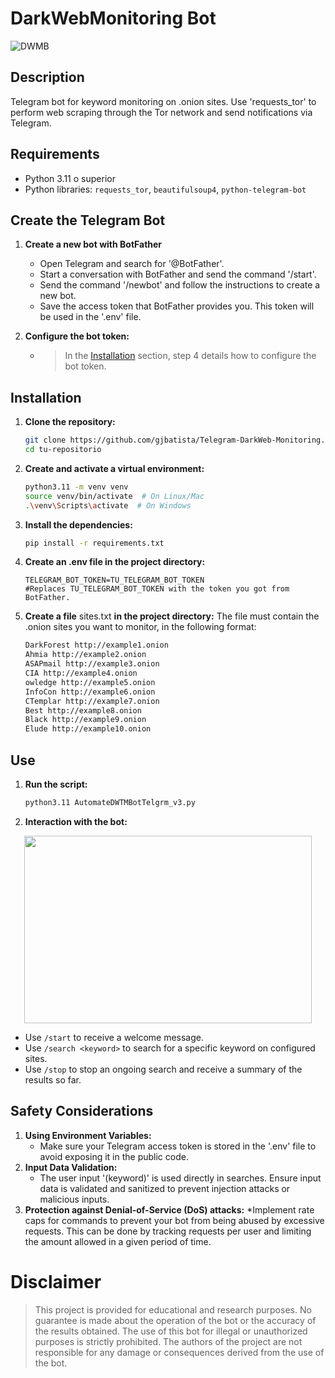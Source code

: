 # DarkWebMonitoring Bot

![DWMB](https://github.com/user-attachments/assets/338434c8-b8c9-4b97-a235-db77e80e5701)


## Description
Telegram bot for keyword monitoring on .onion sites. Use 'requests_tor' to perform web scraping through the Tor network and send notifications via Telegram.

## Requirements

- Python 3.11 o superior
- Python libraries: `requests_tor`, `beautifulsoup4`, `python-telegram-bot`

## Create the Telegram Bot
1. **Create a new bot with BotFather**
   * Open Telegram and search for '@BotFather'.
   * Start a conversation with BotFather and send the command '/start'.
   * Send the command '/newbot' and follow the instructions to create a new bot.
   * Save the access token that BotFather provides you. This token will be used in the '.env' file.

2. **Configure the bot token:**
   * > In the [Installation](https://github.com/gjbatista/Telegram-DarkWeb-Monitoring/blob/main/README.md#instalaci%C3%B3n) section, step 4 details how to configure the bot token.

## Installation

1. **Clone the repository:**

   ```sh
   git clone https://github.com/gjbatista/Telegram-DarkWeb-Monitoring.git
   cd tu-repositorio

2. **Create and activate a virtual environment:**
    ```sh
   python3.11 -m venv venv
   source venv/bin/activate  # On Linux/Mac
   .\venv\Scripts\activate  # On Windows
3. **Install the dependencies:**
   ```sh
   pip install -r requirements.txt
4. **Create an .env file in the project directory:**
   ```env
   TELEGRAM_BOT_TOKEN=TU_TELEGRAM_BOT_TOKEN
   #Replaces TU_TELEGRAM_BOT_TOKEN with the token you got from BotFather.
5. **Create a file** sites.txt **in the project directory:**
   The file must contain the .onion sites you want to monitor, in the following format:
   ```txt
   DarkForest http://example1.onion
   Ahmia http://example2.onion
   ASAPmail http://example3.onion
   CIA http://example4.onion
   owledge http://example5.onion
   InfoCon http://example6.onion
   CTemplar http://example7.onion
   Best http://example8.onion
   Black http://example9.onion
   Elude http://example10.onion

## Use
1. **Run the script:**
   ```sh
   python3.11 AutomateDWTMBotTelgrm_v3.py
2. **Interaction with the bot:**
<p align="center"> <img width="460" height="300" src="https://github.com/user-attachments/assets/e02629f3-b8cd-43ca-87a9-9bcc39b97f75"> </p>

   * Use `/start` to receive a welcome message.
   * Use `/search <keyword>` to search for a specific keyword on configured sites.
   * Use `/stop` to stop an ongoing search and receive a summary of the results so far.

## Safety Considerations
1. **Using Environment Variables:**
   * Make sure your Telegram access token is stored in the '.env' file to avoid exposing it in the public code.
2. **Input Data Validation:**
   * The user input '(keyword)' is used directly in searches. Ensure input data is validated and sanitized to prevent injection attacks or malicious inputs.
3. **Protection against Denial-of-Service (DoS) attacks:**
   *Implement rate caps for commands to prevent your bot from being abused by excessive requests. This can be done by tracking requests per user and limiting the amount allowed in a given period of time.

# **Disclaimer**
> This project is provided for educational and research purposes. No guarantee is made about the operation of the bot or the accuracy of the results obtained. The use of this bot for illegal or unauthorized purposes is strictly prohibited. The authors of the project are not responsible for any damage or consequences derived from the use of the bot.
